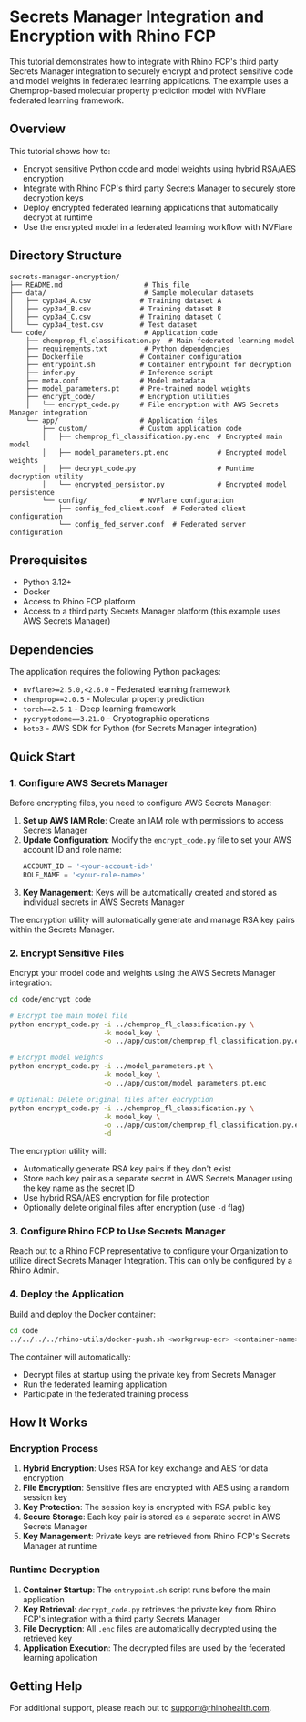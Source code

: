 # Secrets Manager Integration and Encryption with Rhino FCP

This tutorial demonstrates how to integrate with Rhino FCP's third party Secrets Manager integration to securely encrypt and protect sensitive code and model weights in federated learning applications. The example uses a Chemprop-based molecular property prediction model with NVFlare federated learning framework.

## Overview

This tutorial shows how to:
- Encrypt sensitive Python code and model weights using hybrid RSA/AES encryption
- Integrate with Rhino FCP's third party Secrets Manager to securely store decryption keys
- Deploy encrypted federated learning applications that automatically decrypt at runtime
- Use the encrypted model in a federated learning workflow with NVFlare

## Directory Structure

```
secrets-manager-encryption/
├── README.md                    # This file
├── data/                        # Sample molecular datasets
│   ├── cyp3a4_A.csv            # Training dataset A
│   ├── cyp3a4_B.csv            # Training dataset B  
│   ├── cyp3a4_C.csv            # Training dataset C
│   └── cyp3a4_test.csv         # Test dataset
└── code/                        # Application code
    ├── chemprop_fl_classification.py  # Main federated learning model
    ├── requirements.txt         # Python dependencies
    ├── Dockerfile              # Container configuration
    ├── entrypoint.sh           # Container entrypoint for decryption
    ├── infer.py                # Inference script
    ├── meta.conf               # Model metadata
    ├── model_parameters.pt     # Pre-trained model weights
    ├── encrypt_code/           # Encryption utilities
    │   └── encrypt_code.py     # File encryption with AWS Secrets Manager integration
    └── app/                    # Application files
        ├── custom/             # Custom application code
        │   ├── chemprop_fl_classification.py.enc  # Encrypted main model
        │   ├── model_parameters.pt.enc            # Encrypted model weights
        │   ├── decrypt_code.py                    # Runtime decryption utility
        │   └── encrypted_persistor.py             # Encrypted model persistence
        └── config/             # NVFlare configuration
            ├── config_fed_client.conf  # Federated client configuration
            └── config_fed_server.conf  # Federated server configuration
```

## Prerequisites

- Python 3.12+
- Docker
- Access to Rhino FCP platform
- Access to a third party Secrets Manager platform (this example uses AWS Secrets Manager)

## Dependencies

The application requires the following Python packages:
- `nvflare>=2.5.0,<2.6.0` - Federated learning framework
- `chemprop==2.0.5` - Molecular property prediction
- `torch==2.5.1` - Deep learning framework
- `pycryptodome==3.21.0` - Cryptographic operations
- `boto3` - AWS SDK for Python (for Secrets Manager integration)

## Quick Start

### 1. Configure AWS Secrets Manager

Before encrypting files, you need to configure AWS Secrets Manager:

1. **Set up AWS IAM Role**: Create an IAM role with permissions to access Secrets Manager
2. **Update Configuration**: Modify the `encrypt_code.py` file to set your AWS account ID and role name:
   ```python
   ACCOUNT_ID = '<your-account-id>'
   ROLE_NAME = '<your-role-name>'
   ```
3. **Key Management**: Keys will be automatically created and stored as individual secrets in AWS Secrets Manager

The encryption utility will automatically generate and manage RSA key pairs within the Secrets Manager.

### 2. Encrypt Sensitive Files

Encrypt your model code and weights using the AWS Secrets Manager integration:

```bash
cd code/encrypt_code

# Encrypt the main model file
python encrypt_code.py -i ../chemprop_fl_classification.py \
                       -k model_key \
                       -o ../app/custom/chemprop_fl_classification.py.enc

# Encrypt model weights
python encrypt_code.py -i ../model_parameters.pt \
                       -k model_key \
                       -o ../app/custom/model_parameters.pt.enc

# Optional: Delete original files after encryption
python encrypt_code.py -i ../chemprop_fl_classification.py \
                       -k model_key \
                       -o ../app/custom/chemprop_fl_classification.py.enc \
                       -d
```

The encryption utility will:
- Automatically generate RSA key pairs if they don't exist
- Store each key pair as a separate secret in AWS Secrets Manager using the key name as the secret ID
- Use hybrid RSA/AES encryption for file protection
- Optionally delete original files after encryption (use `-d` flag)

### 3. Configure Rhino FCP to Use Secrets Manager

Reach out to a Rhino FCP representative to configure your Organization to utilize direct Secrets Manager Integration. This can only be configured by a Rhino Admin.

### 4. Deploy the Application

Build and deploy the Docker container:

```bash
cd code
../../../../rhino-utils/docker-push.sh <workgroup-ecr> <container-name>
```

The container will automatically:
- Decrypt files at startup using the private key from Secrets Manager
- Run the federated learning application
- Participate in the federated training process

## How It Works

### Encryption Process

1. **Hybrid Encryption**: Uses RSA for key exchange and AES for data encryption
2. **File Encryption**: Sensitive files are encrypted with AES using a random session key
3. **Key Protection**: The session key is encrypted with RSA public key
4. **Secure Storage**: Each key pair is stored as a separate secret in AWS Secrets Manager
5. **Key Management**: Private keys are retrieved from Rhino FCP's Secrets Manager at runtime

### Runtime Decryption

1. **Container Startup**: The `entrypoint.sh` script runs before the main application
2. **Key Retrieval**: `decrypt_code.py` retrieves the private key from Rhino FCP's integration with a third party Secrets Manager 
3. **File Decryption**: All `.enc` files are automatically decrypted using the retrieved key
4. **Application Execution**: The decrypted files are used by the federated learning application

## Getting Help
For additional support, please reach out to [support@rhinohealth.com](mailto:support@rhinohealth.com).
